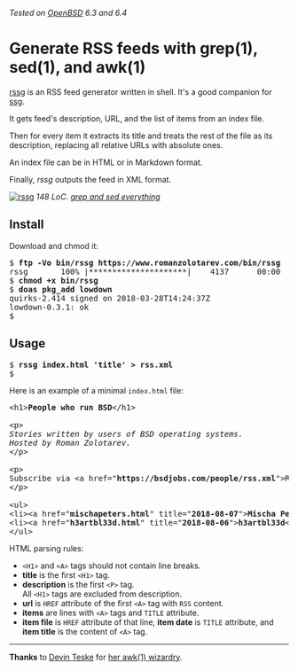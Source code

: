 _Tested on [OpenBSD](/openbsd/) 6.3 and 6.4_

# Generate RSS feeds with grep(1), sed(1), and awk(1)

[rssg](/bin/rssg) is an RSS feed generator written in shell. It's
a good companion for [ssg](ssg.html).

It gets feed's description, URL, and the list of items
from an index file.

Then for every item it extracts its title and treats the rest of
the file as its description, replacing all relative URLs with
absolute ones.

An index file can be in HTML or in Markdown format.

Finally, _rssg_ outputs the feed in XML format.

[![rssg](rssg.jpeg)](rssg.png)
_148 LoC. [grep and sed everything](rssg.png)_

## Install

Download and chmod it:

<pre>
$ <b>ftp -Vo bin/rssg https://www.romanzolotarev.com/bin/rssg</b>
rssg       100% |*********************|    4137      00:00
$ <b>chmod +x bin/rssg</b>
$ <b>doas pkg_add lowdown</b>
quirks-2.414 signed on 2018-03-28T14:24:37Z
lowdown-0.3.1: ok
$
</pre>

## Usage

<pre>
$ <b>rssg index.html 'title' &gt; rss.xml</b>
$
</pre>

Here is an example of a minimal `index.html` file:

<pre>
&lt;h1&gt;<b>People who run BSD</b>&lt;/h1&gt;

&lt;p&gt;<em>
Stories written by users of BSD operating systems.
Hosted by Roman Zolotarev.
</em>&lt;/p&gt;

&lt;p&gt;
Subscribe via &lt;a href="<b>https://bsdjobs.com/people/rss.xml</b>"&gt;RSS&lt;/a&gt;.
&lt;/p&gt;

&lt;ul&gt;
&lt;li&gt;&lt;a href="<b>mischapeters.html</b>" title="<b>2018-08-07</b>"&gt;<b>Mischa Peters</b>&lt;/a&gt;&lt;/li&gt;
&lt;li&gt;&lt;a href="<b>h3artbl33d.html</b>" title="<b>2018-08-06</b>"&gt;<b>h3artbl33d</b>&lt;/a&gt;&lt;/li&gt;
&lt;/ul&gt;
</pre>

HTML parsing rules:

- `<H1>` and `<A>` tags should not contain line breaks.
- **title** is the first `<H1>` tag.
- **description** is the first `<P>` tag.<br>
All `<H1>` tags are excluded from description.
- **url** is `HREF` attribute of the first `<A>` tag
with `RSS` content.<br>
- **items** are lines with `<A>` tags and `TITLE` attribute.
- **item file** is `HREF` attribute of that line, **item date** is
`TITLE` attribute, and **item title** is the content of `<A>` tag.

---

**Thanks** to [Devin Teske](https://twitter.com/devinteske) for
[her awk(1)
wizardry](https://twitter.com/freebsdfrau/status/1042076552400265219).
